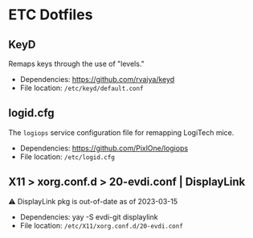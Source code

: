 # ETC Dotfiles

## KeyD

Remaps keys through the use of "levels."

- Dependencies: https://github.com/rvaiya/keyd
- File location: `/etc/keyd/default.conf`

## logid.cfg 

The `logiops` service configuration file for remapping LogiTech mice.

- Dependencies: https://github.com/PixlOne/logiops
- File location: `/etc/logid.cfg`

## X11 > xorg.conf.d > 20-evdi.conf | DisplayLink

:warning: DisplayLink pkg is out-of-date as of 2023-03-15

- Dependencies: yay -S evdi-git displaylink
- File location: `/etc/X11/xorg.conf.d/20-evdi.conf`
